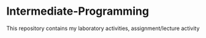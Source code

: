 # Intermediate-Programming
This repository contains my laboratory activities, assignment/lecture activity
